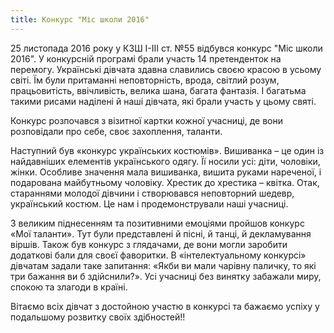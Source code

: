 ```yaml
---
title: Конкурс "Міс школи 2016"
---
```


25 листопада 2016 року у КЗШ І-ІІІ ст. №55 відбувся конкурс "Міс школи 2016". У конкурсній програмі брали участь 14 претенденток на перемогу. Українські дівчата здавна славились своєю красою в усьому світі. Їм були притаманні неповторність, врода, світлий розум, працьовитість, ввічливість, велика шана, багата фантазія. І багатьма такими рисами наділені й наші дівчата, які брали участь у цьому святі.

Конкурс розпочався з візитної картки кожної учасниці, де вони розповідали про себе, своє захоплення, таланти.

Наступний був «конкурс українських костюмів». Вишиванка – це один із найдавніших елементів українського одягу. Її носили усі: діти, чоловіки, жінки. Особливе значення мала вишиванка, вишита руками нареченої, і подарована майбутньому чоловіку. Хрестик до хрестика – квітка. Отак, стараннями молодої дівчини і створювався неповторний шедевр, український костюм. Це нам і продемонстрували наші учасниці.

З великим піднесенням та позитивними емоціями пройшов конкурс «Мої таланти». Тут були представлені й пісні, й танці, й декламування віршів. Також був конкурс з глядачами, де вони могли заробити додаткові бали для своєї фаворитки. В «інтелектуальному конкурсі» дівчатам задали таке запитання: «Якби ви мали чарівну паличку, то які три бажання ви б здійснили?». Усі учасниці без винятку забажали миру, спокою та злагоди в країні.

Вітаємо всіх дівчат з достойною участю в конкурсі та бажаємо успіху у подальшому розвитку своїх здібностей!!

<slideshow id="_/72157674377342172" />
